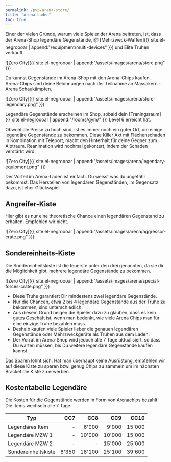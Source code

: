 ```yaml
---
permalink: /pvp/arena-store/
title: "Arena Laden"
toc: true
---
```


Einer der vielen Gründe, warum viele Spieler der Arena beitreten, ist, dass der Arena-Shop legendäre Gegenstände, :package: [Mehrzweck-Waffen]({{ site.el-negroooar | append:"/equipment/multi-devices" }}) und Elite Truhen verkauft.

![Zero City]({{ site.el-negroooar | append:"/assets/images/arena/store.png" }})

Du kannst Gegenstände im Arena-Shop mit den Arena-Chips kaufen. Arena-Chips sind deine Belohnungen nach der Teilnahme an Massakern - Arena Schaukämpfen.

![Zero City]({{ site.el-negroooar | append:"/assets/images/arena/store-legendary.png" }})

Legendäre Gegenstände erscheinen im Shop, sobald dein [Traningsraum]({{ site.el-negroooar | append:"/rooms/gym/" }}) Level 6 erreicht hat.

Obwohl die Preise zu hoch sind, ist es immer noch ein guter Ort, um einige legendäre Gegenstände zu bekommen. Diese Killer Axt mit Flächenschaden in Kombination mit Teleport, macht den Hinterhalt für deine Gegner zum Alptraum. Reanimation wird nochmal gekontert, indem der Schaden verstärkt wird.

![Zero City]({{ site.el-negroooar | append:"/assets/images/arena/legendary-equipment.png" }})

Der Vorteil im Arena-Laden ist einfach. Du weisst was du ungefähr bekommst. Das Herstellen von legendären Gegenständen, im Gegensatz dazu, ist eher Glücksspiel.

## Angreifer-Kiste

Hier gibt es nur eine theoretische Chance einen legendären Gegenstand zu erhalten. Empfehlen wir nicht.

![Zero City]({{ site.el-negroooar | append:"/assets/images/arena/aggressor-crate.png" }})

## Sondereinheits-Kiste

Die Sondereinheitskiste ist die teuerste unter den drei genannten, da sie dir die Möglichkeit gibt, mehrere legendäre Gegenstände zu bekommen.

![Zero City]({{ site.el-negroooar | append:"/assets/images/arena/special-forces-crate.png" }})

- Diese Truhe garantiert Dir mindestens zwei legendäre Gegenstände.
- Nur die Chancen, etwa 2 bis 4 legendäre Gegenstände aus der Truhe zu bekommen, sind unterschiedlich.
- Aus diesem Grund neigen die Spieler dazu zu glauben, dass es kein gutes Geschäft ist, wenn man bedenkt, wie viele Arena Chips man für eine einzige Truhe bezahlen muss.
- Deshalb kaufen viele Spieler lieber die genauen legendären Gegenstände oder Mehrzweckgeräte als Truhen aus dem Laden.
- Der Vorrat im Arena-Shop wird jedoch alle 7 Tage aktualisiert, so dass Du warten müssen, bis Du weitere legendäre Gegenstände kaufen kannst.

Das Sparen lohnt sich. Hat man überhaupt keine Ausrüstung, empfehlen wir auf diese Kiste zu sparen bzw. genug Chips zu sammeln um im nächsten Bracket die Kiste zu erwerben.

## Kostentabelle Legendäre

Die Kosten für die Gegenstände werden in Form von Arenachips bezahlt. Die Items wechseln alle 7 Tage.

| Typ | CC7 | CC8 | CC9 | CC10 |
|-----|----:|----:|----:|-----:|
|Legendäres Item		|	   -|  6'000|  9'000| 15'000|
|Legendäre MZW 1		|	   -| 10'000| 10'000| 15'000|
|Legendäre MZW 2		|	   -|	   -| 15'000| 25'000|
|Sondereinheitskiste	|  8'350| 18'100| 25'100| 39'600|
